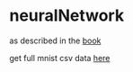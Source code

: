 # neuralNetwork

as described in the [book](https://github.com/makeyourownneuralnetwork/makeyourownneuralnetwork)

get full mnist csv data [here](https://pjreddie.com/projects/mnist-in-csv/)
